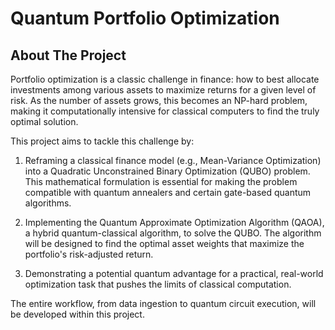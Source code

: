 # Quantum Portfolio Optimization

## About The Project
Portfolio optimization is a classic challenge in finance: how to best allocate investments among various assets to maximize returns for a given level of risk. As the number of assets grows, this becomes an NP-hard problem, making it computationally intensive for classical computers to find the truly optimal solution.

This project aims to tackle this challenge by:

1. Reframing a classical finance model (e.g., Mean-Variance Optimization) into a Quadratic Unconstrained Binary Optimization (QUBO) problem. This mathematical formulation is essential for making the problem compatible with quantum annealers and certain gate-based quantum algorithms.

2. Implementing the Quantum Approximate Optimization Algorithm (QAOA), a hybrid quantum-classical algorithm, to solve the QUBO. The algorithm will be designed to find the optimal asset weights that maximize the portfolio's risk-adjusted return.

3. Demonstrating a potential quantum advantage for a practical, real-world optimization task that pushes the limits of classical computation.

The entire workflow, from data ingestion to quantum circuit execution, will be developed within this project.
